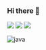 ### Hi there 👋

<a href="https://www.instagram.com/yuunssii/"><img src="https://img.shields.io/badge/Instagram-E4405F?style=flat-square&logo=Instagram&logoColor=white"/></a>
<a href="https://daffy-carver-83c.notion.site/yunsii-s-6f496518f2ba42ba841bf6c43abef1f6?pvs=4"><img src="https://img.shields.io/badge/notion-000000?style=flat-square&logo=notion&logoColor=white"/></a>
<a href=""><img src="https://img.shields.io/badge/GitHub-100000?style=flat-square&logo=github&logoColor=white"/></a>



<!-- https://img.shields.io/badge/Instagram-E4405F?style=for-the-badge&logo=instagram&logoColor=white 큰 뱃지 -->

![java](https://img.shields.io/badge/JavaScript-F7DF1E?style=for-the-badge&logo=JavaScript&logoColor=white)
